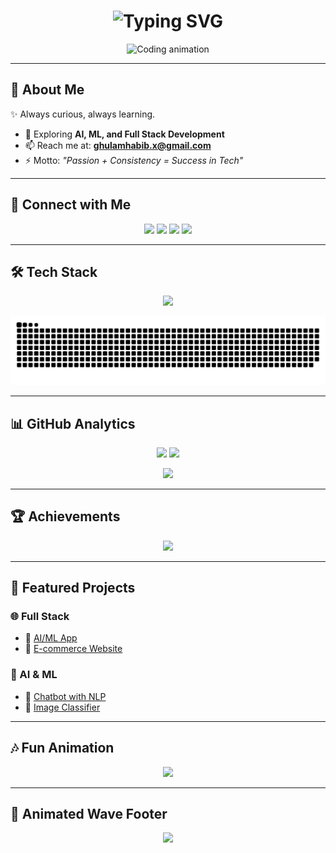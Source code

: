 <!-- 🎉 Profile Header with Animated Typing -->
<h1 align="center">
  <img src="https://readme-typing-svg.herokuapp.com?font=Fira+Code&size=28&pause=1000&color=0e75b6&center=true&vCenter=true&width=600&lines=👋+Hi,+I'm+Ghulam+Habib;💻+Full+Stack+Developer;🤖+AI+%26+ML+Enthusiast;🚀+Lifelong+Learner" alt="Typing SVG" />
</h1>

<!-- Banner -->
<p align="center">
  <img src="https://i.giphy.com/media/WUlplcMpOCEmTGBtBW/giphy.webp" width="500" alt="Coding animation"/>
</p>

---

## 🌟 About Me  
✨ Always curious, always learning.  
- 🔭 Exploring **AI, ML, and Full Stack Development**  
- 📫 Reach me at: **ghulamhabib.x@gmail.com**  
- ⚡ Motto: *"Passion + Consistency = Success in Tech"*  

---

## 🔗 Connect with Me  
<p align="center">
  <a href="mailto:ghulamhabib.x@gmail.com"><img src="https://img.shields.io/badge/-Email%20Me-D14836?style=for-the-badge&logo=gmail&logoColor=white&labelColor=000"/></a>
  <a href="https://linkedin.com/in/YOUR-LINKEDIN"><img src="https://img.shields.io/badge/-LinkedIn-0A66C2?style=for-the-badge&logo=linkedin&logoColor=white&labelColor=000"/></a>
  <a href="https://twitter.com/YOUR-TWITTER"><img src="https://img.shields.io/badge/-Twitter-1DA1F2?style=for-the-badge&logo=twitter&logoColor=white&labelColor=000"/></a>
  <a href="https://github.com/habibx792"><img src="https://img.shields.io/badge/-GitHub-171515?style=for-the-badge&logo=github&logoColor=white&labelColor=000"/></a>
</p>

---

## 🛠️ Tech Stack  
<p align="center">
  <img src="https://skillicons.dev/icons?i=html,css,js,ts,react,nextjs,nodejs,tailwind,cpp,cs,python,flutter,firebase,mysql,git,linux,docker,aws&perline=9" />
</p>

<p align="center">
  <img src="https://github.com/Platane/snk/raw/output/github-contribution-grid-snake.svg" alt="snake animation"/>
</p>

---

## 📊 GitHub Analytics  
<p align="center">
  <img src="https://github-readme-stats.vercel.app/api?username=habibx792&show_icons=true&theme=tokyonight&hide_border=true&count_private=true&include_all_commits=true" height="180px"/>
  <img src="https://github-readme-streak-stats.herokuapp.com?user=habibx792&theme=tokyonight&hide_border=true" height="180px"/>
</p>

<p align="center">
  <img src="https://github-readme-stats.vercel.app/api/top-langs/?username=habibx792&layout=compact&theme=tokyonight&hide_border=true"/>
</p>

---

## 🏆 Achievements  
<p align="center">
  <img src="https://github-profile-trophy.vercel.app/?username=habibx792&theme=matrix&margin-w=15&margin-h=15&no-frame=true&row=1&column=6"/>
</p>

---

## 🚀 Featured Projects  

### 🌐 Full Stack  
- 🔹 [AI/ML App](https://github.com/yourrepo)  
- 🔹 [E-commerce Website](https://github.com/yourrepo)  

### 🤖 AI & ML  
- 🔹 [Chatbot with NLP](https://github.com/yourrepo)  
- 🔹 [Image Classifier](https://github.com/yourrepo)  

---

## 🎶 Fun Animation  
<p align="center">
  <img src="https://readme-typing-svg.herokuapp.com?font=Roboto&size=24&duration=3000&pause=1000&color=FF5733&center=true&vCenter=true&width=600&lines=⚡+Code.+Create.+Innovate.;🔥+Building+the+Future+with+Tech.;🚀+Always+Learning%2C+Always+Growing." />
</p>

---

## 🎨 Animated Wave Footer  
<p align="center">
  <img src="https://capsule-render.vercel.app/api?type=waving&color=0e75b6&height=100&section=footer&animation=fadeIn"/>
</p>
